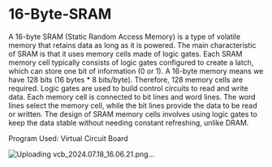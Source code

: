 # 16-Byte-SRAM

A 16-byte SRAM (Static Random Access Memory) is a type of volatile memory that retains data as long as it is powered. The main characteristic of SRAM is that it uses memory cells made of logic gates. Each
SRAM memory cell typically consists of logic gates configured to create a latch, which can store one bit of information (0 or 1). A 16-byte memory means we have 128 bits (16 bytes * 8 bits/byte). Therefore,
128 memory cells are required. Logic gates are used to build control circuits to read and write data. Each memory cell is connected to bit lines and word lines. The word lines select the memory cell, while
the bit lines provide the data to be read or written. The design of SRAM memory cells involves using logic gates to keep the data stable without needing constant refreshing, unlike DRAM.

Program Used: Virtual Circuit Board


![Uploading vcb_2024.07.18_16.06.21.png…]()
